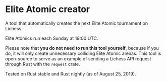 # Elite Atomic creator

A tool that automatically creates the next Elite Atomic tournament on Lichess.

Elite Atomics run each Sunday at 19:00 UTC.

Please note that **you do not need to run this tool yourself**, because if you do,
it will only create unnecessary colliding Elite Atomic arenas. This tool is open-source to serve as an
example of sending a Lichess API request through Rust with the `reqwest` crate.

Tested on Rust stable and Rust nightly (as of August 25, 2019).